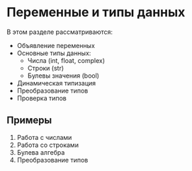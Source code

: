 # Переменные и типы данных

В этом разделе рассматриваются:

- Объявление переменных
- Основные типы данных:
  - Числа (int, float, complex)
  - Строки (str)
  - Булевы значения (bool)
- Динамическая типизация
- Преобразование типов
- Проверка типов

## Примеры

1. Работа с числами
2. Работа со строками
3. Булева алгебра
4. Преобразование типов 